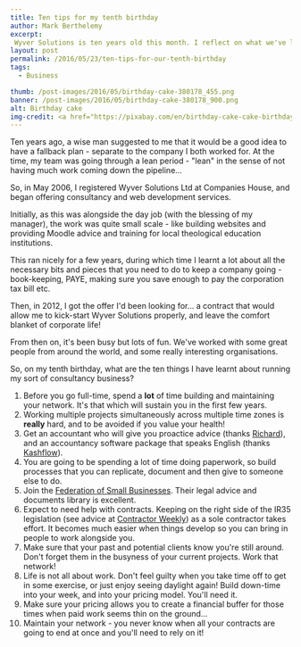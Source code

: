 ```yaml
---
title: Ten tips for my tenth birthday
author: Mark Berthelemy
excerpt:
 Wyver Solutions is ten years old this month. I reflect on what we've learnt over the past decade.
layout: post
permalink: /2016/05/23/ten-tips-for-our-tenth-birthday
tags:
  - Business

thumb: /post-images/2016/05/birthday-cake-380178_455.png
banner: /post-images/2016/05/birthday-cake-380178_900.png
alt: Birthday cake
img-credit: <a href="https://pixabay.com/en/birthday-cake-cake-birthday-380178/" target="_blank">Pixabay</a>
---
```

Ten years ago, a wise man suggested to me that it would be a good idea to have a fallback plan - separate to the company I both worked for. At the time, my team was going through a lean period - "lean" in the sense of not having much work coming down the pipeline...

So, in May 2006, I registered Wyver Solutions Ltd at Companies House, and began offering consultancy and web development services.

Initially, as this was alongside the day job (with the blessing of my manager), the work was quite small scale - like building websites and providing Moodle advice and training for local theological education institutions.

This ran nicely for a few years, during which time I learnt a lot about all the necessary bits and pieces that you need to do to keep a company going - book-keeping, PAYE, making sure you save enough to pay the corporation tax bill etc.

Then, in 2012, I got the offer I'd been looking for... a contract that would allow me to kick-start Wyver Solutions properly, and leave the comfort blanket of corporate life!

From then on, it's been busy but lots of fun. We've worked with some great people from around the world, and some really interesting organisations.

So, on my tenth birthday, what are the ten things I have learnt about running my sort of consultancy business?

1. Before you go full-time, spend a **lot** of time building and maintaining your network. It's that which will sustain you in the first few years.
2. Working multiple projects simultaneously across multiple time zones is **really** hard, and to be avoided if you value your health!
3. Get an accountant who will give you proactice advice (thanks <a href="http://www.nrbaccountancy.com/" target="_blank">Richard</a>), and an accountancy software package that speaks English (thanks <a href="https://www.kashflow.com/" target="_blank">Kashflow</a>).
4. You are going to be spending a lot of time doing paperwork, so build processes that you can replicate, document and then give to someone else to do.
5. Join the <a href="http://www.fsb.org.uk/" target="_blank">Federation of Small Businesses</a>. Their legal advice and documents library is excellent.
6. Expect to need help with contracts. Keeping on the right side of the IR35 legislation (see advice at <a href="http://www.contractorweekly.com/ir35" target="_blank">Contractor Weekly</a>) as a sole contractor takes effort. It becomes much easier when things develop so you can bring in people to work alongside you.
7. Make sure that your past and potential clients know you're still around. Don't forget them in the busyness of your current projects. Work that network!
8. Life is not all about work. Don't feel guilty when you take time off to get in some exercise, or just enjoy seeing daylight again! Build down-time into your week, and into your pricing model. You'll need it.
9. Make sure your pricing allows you to create a financial buffer for those times when paid work seems thin on the ground...
10. Maintain your network - you never know when all your contracts are going to end at once and you'll need to rely on it!

